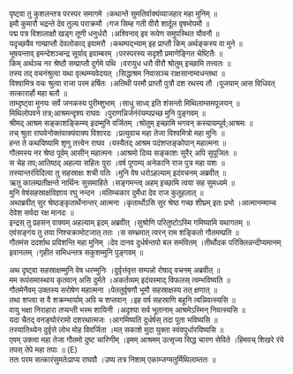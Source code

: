 

  
पृष्ट्वा तु कुशलन्तत्र परस्पर समागमे ।कथान्ते सुमतिर्वाक्यंव्याजहार महा मुनिम्  ॥   
इमौ कुमारौ भद्रन्ते देव तुल्य पराक्रमौ ।गज सिम्ह गती वीरौ शार्दूल वृषभोपमौ  ॥   
पद्म पत्र विशालाक्षौ खड्ग तूणी धनुर्धरौ ।अश्विनाव् इव रूपेण समुपस्थित यौवनौ  ॥   
यदृच्छयैव गाम्प्राप्तौ देवलोकाद् इवामरौ ।कथम्पद्भ्याम् इह प्राप्तौ किम् अर्थङ्कस्य वा मुने  ॥   
भूषयन्ताव् इमन्देशञ्चन्द्र सूर्याव् इवाम्बरम् ।परस्परस्य सदृशौ प्रमाणेङ्गित चेष्टितैः  ॥   
किम् अर्थञ्च नर श्रेष्ठौ सम्प्राप्तौ दुर्गमे पथि ।वरायुध धरौ वीरौ श्रोतुम् इच्छामि तत्त्वतः  ॥   
तस्य तद् वचनंश्रुत्वा यथा वृत्थम्म्यवेदयत् ।सिद्धाश्रम निवासञ्च राक्षसानाम्वधन्तथा  ॥   
विश्वामित्र वचः श्रुत्वा राजा परम हर्षितः ।अतिथी परमौ प्राप्तौ पुत्रौ दश रथस्य तौ ।पूजयाम् आस विधिवत् सत्कारार्हौ महा बलौ  ॥   
ताम्दृष्ट्वा मुनयः सर्वे जनकस्य पुरीम्शुभाम् ।साधु साध्व् इति शंसन्तो मिथिलाम्समपूजयन्  ॥   
मिथिलोपवने तत्र;आश्रमन्दृश्य राघवः ।पुराणन्निर्जनंरंयम्पप्रच्छ मुनि पुङ्गवम्  ॥   
श्रीमद् आश्रम सङ्काशङ्किम्म्व् इदम्मुनि वर्जितम् ।श्रोतुम् इच्छामि भगवन् कस्यायम्पूर्व;आश्रमः  ॥   
तच् श्रुता राघवेनोक्तंवाक्यंवाक्य विशारदः ।प्रत्युवाच महा तेजा विश्वमित्रो महा मुनिः  ॥   
हन्त ते कथयिष्यामि शृणु तत्त्वेन राघव ।यस्यैतद् आश्रम पदंशप्तङ्कोपान् महात्मना  ॥   
गौतमस्य नर श्रेष्ठ पूर्वम् आसीन् महात्मनः ।आश्रमो दिव्य सङ्काशः सुरैर् अपि सुपूजितः  ॥   
स चेह तप;आतिष्ठद् अहल्या सहितः पुरा ।वर्ष पूगाम्य् अनेकानि राज पुत्र महा यशः  ॥   
तस्यान्तरंविदित्वा तु सहस्राक्षः शची पतिः ।मुनि वेष धरोऽहल्याम् इदंवचनम् अब्रवीत्  ॥   
ऋतु कालम्प्रतीक्षन्ते नार्थिनः सुसमाहिते ।सङ्गमन्त्व् अहम् इच्छामि त्वया सह सुमध्यमे  ॥   
मुनि वेषंसहस्राक्षंविज्ञाय रघु नन्दन ।मतिम्चकार दुर्मेधा देव राज कुतूहलात्  ॥   
अथाब्रवीत् सुर श्रेष्ठङ्कृतार्थेनान्तर् आत्मना ।कृतार्थोऽसि सुर श्रेष्ठ गच्छ शीघ्रम् इतः प्रभो ।आत्मानम्माम्च देवेश सर्वदा रक्ष मानदः  ॥   
इन्द्रस् तु प्रहसन् वाक्यम् अहल्याम् इदम् अब्रवीत् ।सुश्रोणि परितुष्टोऽस्मि गमिष्यामि यथागतम्  ॥   
एवंसङ्गंय तु तया निश्चक्रामोटजात् ततः ।स सम्भ्रमात् त्वरन् राम शङ्कितो गौतमम्प्रति  ॥   
गौतमंस ददर्शाथ प्रविशन्ति महा मुनिम् ।देव दानव दुर्धर्षन्तपो बल समंवितम् ।तीर्थोदक परिक्लिन्नन्दीप्यमानम् इवानलम् ।गृहीत समिधन्तत्र सकुशम्मुनि पुङ्गवम्  ॥   
  
अथ दृष्ट्वा सहस्राक्षम्मुनि वेष धरम्मुनिः ।दुर्वृत्तंवृत्त सम्पन्नो रोषाद् वचनम् अब्रवीत्  ॥   
मम रूपंसमास्थाय कृतवान् असि दुर्मते ।अकर्तव्यम् इदंयस्माद् विफलस् त्वम्भविष्यति  ॥   
गौतमेनैवम् उक्तस्य सरोषेण महात्मना ।पेततुर्वृषणौ भूमौ सहस्राक्षस्य तत् क्षणात्  ॥   
तथा शप्त्वा स वै शक्रम्भार्याम् अपि च शप्तवान् ।इह वर्ष सहस्राणि बहूनि त्वन्निवत्स्यसि  ॥   
वायु भक्षा निराहारा तप्यन्ती भस्म शायिनी ।अदृश्या सर्व भूतानाम् आश्रमेऽस्मिन् निवत्स्यसि  ॥   
यदा चैतद् वनङ्घोरंरामो दशरथात्मजः ।आगमिष्यति दुर्धर्षस् तदा पूता भविष्यसि  ॥   
तस्यातिथ्येन दुर्वृत्ते लोभ मोह विवर्जिता ।मत् सकाशे मुदा युक्ता स्वंवपुर्धारयिष्यसि  ॥   
एवम् उक्त्वा महा तेजा गौतमो दुष्ट चारिणीम् ।इमम् आश्रमम् उत्सृज्य सिद्ध चारण सेविते ।हिमवच् शिखरे रंये तपस् तेपे महा तपाः  ॥ (E)  
ततः परम सत्कारंसुमतेःप्राप्य राघवौ ।उष्य तत्र निशाम् एकाम्जग्मतुर्मिथिलाम्ततः  ॥   
